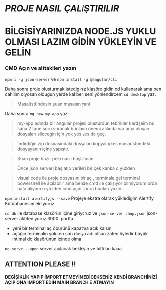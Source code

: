 # *PROJE NASIL ÇALIŞTIRILIR*

# BİLGİSİYARINIZDA NODE.JS YUKLU OLMASI LAZIM GİDİN YÜKLEYİN VE GELİN

###  CMD Açın ve alttakileri yazın
   `npm i -g json-server` ve
   `npm install -g @angular/cli` 
   
 Daha sonra proje olusturmak istediginiz klasöre gidin cd kullanarak ama ben cahilim diyosan oldugun yerde kal ben seni yönlendircem
`cd desktop` yaz.
>Masaüstündesin şuan masasın yani

  Daha sonra
`ng new my-app`  yaz.
>my-app adında bir angular projesi olusturdun tebrikler kardşeim bu sana 2 tane soru soracak bunların önemi aslında var ama oluşan dosyaları silecegin için yok yes yes de geç.

 >İndirdiğin zip dosyasındaki dosyaları kopyala/kes masaüstündeki dosyayanın içine yapıştır.
 
 >Şuan proje hazır peki nasıl başlatıcan
 
 >Önce json serveri başlatıp verileri bir çek kanka o yüzden

  >visual code ile proje dosyasını bir aç , terminala gel 
	terminal powershell ile açılabilir ama bende cmd ile çalışıyor bilmiyorum orda hata alıyom
	o yüzden cmd açın sonra bunları yazın :
  
 ` npm install alertifyjs --save ` Projeye ekstra olarak yükledigim Alertify Kütüphanesini ekliyoruz
 
 `cd db` ile database klasörün içine giriyoruz ve
 `json-server shop.json` json-server aktifediyoruz 3000. portta
- yeni bir terminal aç öbürünü kapatma açık kalsın 
- açtığın terminalin yolu en son dosya adı olsun zaten öyledir büyük ihtimal dc klasörünün içinde olma

`ng serve --open` server açılacak bekleyin ve bitti bu kaaa

## ATTENTION PLEASE !!
 #### DEGİŞİKLİK YAPIP İMPORT ETMEYİN EDİCEKSENİZ KENDİ BRANCHİNİZİ AÇIP ONA İMPORT EDİN MAİN BRANCH E ATMAYIN